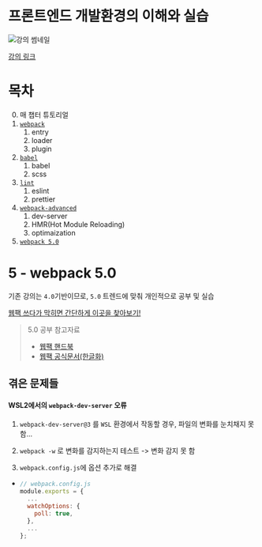 # 프론트엔드 개발환경의 이해와 실습

![강의 썸네일](https://cdn.inflearn.com/public/courses/324671/course_cover/638eee1a-6381-402d-a17b-3724751414f1/frontend-env-eng.png)

[강의 링크](https://www.inflearn.com/course/%ED%94%84%EB%A1%A0%ED%8A%B8%EC%97%94%EB%93%9C-%EA%B0%9C%EB%B0%9C%ED%99%98%EA%B2%BD)
# 목차

0. 매 챕터 튜토리얼
1. [`webpack`](./1-webpack)
   1. entry
   2. loader
   3. plugin
2. [`babel`](./2-babel)
   1. babel
   2. scss
3. [`lint`](./3-lint)
   1. eslint
   2. prettier
4. [`webpack-advanced`](./4-webpack-advanced)
   1. dev-server
   2. HMR(Hot Module Reloading)
   3. optimaization
5. [`webpack 5.0`](./5-webpack5.0)

# 5 - webpack 5.0

기존 강의는 `4.0`기반이므로, `5.0` 트렌드에 맞춰 개인적으로 공부 및 실습

[웹팩 쓰다가 막히면 간단하게 이곳을 찾아보기!](5-webpack5.0/webpack.common.js)

> 5.0 공부 참고자료
> - [웹팩 핸드북](https://joshua1988.github.io/webpack-guide/)
> - [웹팩 공식문서(한글화)](https://webpack.kr/)

## 겪은 문제들

#### WSL2에서의 `webpack-dev-server` 오류

1. `webpack-dev-server@3` 를 `WSL` 환경에서 작동할 경우, 파일의 변화를 눈치채지 못함...

2. `webpack -w` 로 변화를 감지하는지 테스트 -> 변화 감지 못 함

3. `webpack.config.js`에 옵션 추가로 해결
  - ```js
    // webpack.config.js
    module.exports = {
      ...
      watchOptions: {
        poll: true,
      },
      ...
    };

    ```
